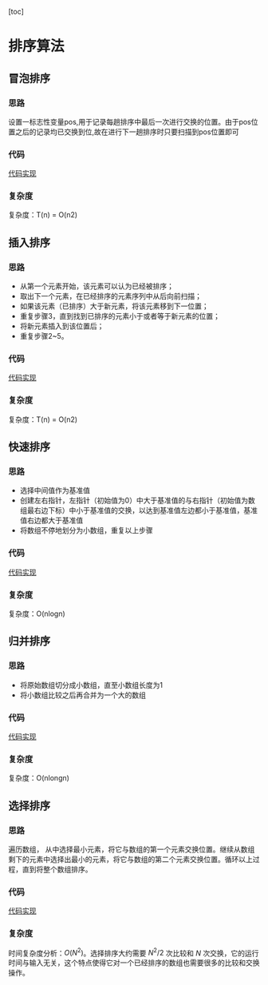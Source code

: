 [toc]

# 排序算法

## 冒泡排序

### 思路
设置一标志性变量pos,用于记录每趟排序中最后一次进行交换的位置。由于pos位置之后的记录均已交换到位,故在进行下一趟排序时只要扫描到pos位置即可
### 代码
[代码实现](./bubbleSort/main.go)
### 复杂度
复杂度：T(n) = O(n2)

## 插入排序

### 思路

- 从第一个元素开始，该元素可以认为已经被排序；
- 取出下一个元素，在已经排序的元素序列中从后向前扫描；
- 如果该元素（已排序）大于新元素，将该元素移到下一位置；
- 重复步骤3，直到找到已排序的元素小于或者等于新元素的位置；
- 将新元素插入到该位置后；
- 重复步骤2~5。

### 代码
[代码实现](./insertSort/main.go)

### 复杂度
复杂度：T(n) = O(n2)

## 快速排序

### 思路
- 选择中间值作为基准值
- 创建左右指针，左指针（初始值为0）中大于基准值的与右指针（初始值为数组最右边下标）中小于基准值的交换，以达到基准值左边都小于基准值，基准值右边都大于基准值
- 将数组不停地划分为小数组，重复以上步骤

### 代码
[代码实现](./quickSort/main.go)

### 复杂度
复杂度：O(nlogn)

## 归并排序

### 思路
- 将原始数组切分成小数组，直至小数组长度为1
- 将小数组比较之后再合并为一个大的数组

### 代码
[代码实现](./mergeSort/main.go)

### 复杂度

复杂度：O(nlongn)

## 选择排序
### 思路

遍历数组， 从中选择最小元素，将它与数组的第一个元素交换位置。继续从数组剩下的元素中选择出最小的元素，将它与数组的第二个元素交换位置。循环以上过程，直到将整个数组排序。

### 代码
[代码实现](./selectionSort/main.go)

### 复杂度
时间复杂度分析：$O(N^{2})$。选择排序大约需要 $N^{2}/2$ 次比较和 $N$ 次交换，它的运行时间与输入无关，这个特点使得它对一个已经排序的数组也需要很多的比较和交换操作。